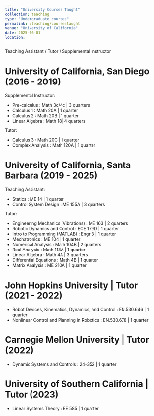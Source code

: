 ```yaml
---
title: "University Courses Taught"
collection: teaching
type: "Undergraduate courses"
permalink: /teaching/coursestaught
venue: "University of California"
date: 2025-06-01
location: 
---
```


Teaching Assistant / Tutor / Supplemental Instructor

University of California, San Diego (2016 - 2019)
======
Supplemental Instructor:
- Pre-calculus : Math 3c/4c | 3 quarters
- Calculus 1 : Math 20A | 1 quarter
- Calculus 2 : Math 20B | 1 quarter
- Linear Algebra : Math 18| 4 quarters

Tutor:
- Calculus 3 : Math 20C | 1 quarter
- Complex Analysis : Math 120A | 1 quarter

University of California, Santa Barbara (2019 - 2025)
======
Teaching Assistant:
- Statics : ME 14 | 1 quarter
- Control System Design : ME 155A | 3 quarters

Tutor:
- Engineering Mechanics (Vibrations) : ME 163 | 2 quarters
- Robotic Dynamics and Control : ECE 179D | 1 quarter
- Intro to Programming (MATLAB) : Engr 3 | 1 quarter
- Mechatronics : ME 104 | 1 quarter
- Numerical Analysis : Math 104B | 2 quarters
- Real Analysis : Math 118A | 1 quarter
- Linear Algebra : Math 4A | 3 quarters
- Differential Equations : Math 4B | 1 quarter
- Matrix Analysis : ME 210A | 1 quarter

John Hopkins University | Tutor (2021 - 2022) 
======
- Robot Devices, Kinematics, Dynamics, and Control : EN.530.646 | 1 quarter
- Nonlinear Control and Planning in Robotics : EN.530.678 | 1 quarter

Carnegie Mellon University | Tutor (2022)
======
- Dynamic Systems and Controls : 24-352 | 1 quarter

University of Southern California | Tutor (2023)
======
- Linear Systems Theory : EE 585 | 1 quarter
